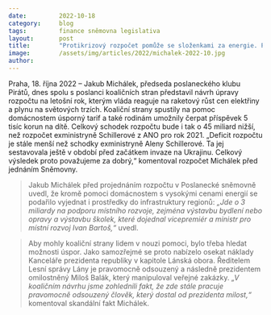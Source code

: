 ```yaml
---
date:         2022-10-18
category:     blog
tags:         finance sněmovna legislativa
layout:       post
title:        "Protikrizový rozpočet pomůže se složenkami za energie. Piráti nedají peníze odsouzeným podvodníkům z Hradu"
image:        /assets/img/articles/2022/michalek-2022-10.jpg
author:       
---
```


Praha, 18. října 2022 – Jakub Michálek, předseda poslaneckého klubu Pirátů, dnes spolu s poslanci koaličních stran představil návrh úpravy rozpočtu na letošní rok, kterým vláda reaguje na raketový růst cen elektřiny a plynu na světových trzích. Koaliční strany spustily na pomoc domácnostem úsporný tarif a také rodinám umožnily čerpat příspěvek 5 tisíc korun na dítě. Celkový schodek rozpočtu bude i tak o 45 miliard nižší, než rozpočet exministryně Schillerové z ANO pro rok 2021. „Deficit rozpočtu je stále menší než schodky exministryně Aleny Schillerové. Ta jej sestavovala ještě v období před začátkem invaze na Ukrajinu. Celkový výsledek proto považujeme za dobrý,“ komentoval rozpočet Michálek před jednáním Sněmovny.
 
> Jakub Michálek před projednáním rozpočtu v Poslanecké sněmovně uvedl, že kromě pomoci domácnostem s vysokými cenami energií se podařilo vyjednat i prostředky do infrastruktury regionů: *„Jde o 3 miliardy na podporu místního rozvoje, zejména výstavbu bydlení nebo opravy a výstavbu školek, které dojednal vicepremiér a ministr pro místní rozvoj Ivan Bartoš,“* uvedl.
 
> Aby mohly koaliční strany lidem v nouzi pomoci, bylo třeba hledat možnosti úspor. Jako samozřejmé se proto nabízelo osekat náklady Kanceláře prezidenta republiky v kapitole Lánská obora. Ředitelem Lesní správy Lány je pravomocně odsouzený a následně prezidentem omilostněný Miloš Balák, který manipuloval veřejné zakázky. *„V koaličním návrhu jsme zohlednili fakt, že zde stále pracuje pravomocně odsouzený člověk, který dostal od prezidenta milost,“* komentoval skandální fakt Michálek.

